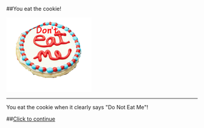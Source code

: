 ##You eat the cookie!

![](Cookie.png)

---

You eat the cookie when it clearly says "Do Not Eat Me"!
  
##[Click to continue](../../fin.md)
